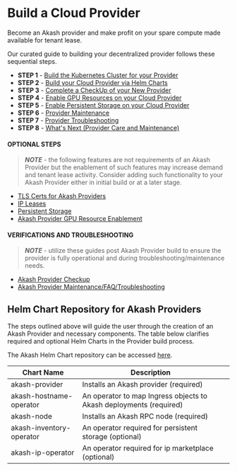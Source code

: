 # Build a Cloud Provider

Become an Akash provider and make profit on your spare compute made available for tenant lease.

Our curated guide to building your decentralized provider follows these sequential steps.

* **STEP 1** - [Build the Kubernetes Cluster for your Provider](kubernetes-cluster-for-akash-providers/)
* **STEP 2** - [Build your Cloud Provider via Helm Charts](akash-cloud-provider-build-with-helm-charts/)
* **STEP 3** - [Complete a CheckUp of your New Provider](akash-provider-checkup/)
* **STEP 4** - [Enable GPU Resources on your Cloud Provider](../../other-resources/experimental/build-a-cloud-provider/gpu-resource-enablement-optional-step/)
* **STEP 5** - [Enable Persistent Storage on your Cloud Provider](helm-based-provider-persistent-storage-enablement/)
* **STEP 6** - [Provider Maintenance](../akash-provider-troubleshooting/provider-maintenance.md)
* **STEP 7** - [Provider Troubleshooting](../akash-provider-troubleshooting/)
* **STEP 8** - [What's Next (Provider Care and Maintenance)](../akash-provider-troubleshooting/maintaining-and-rotating-kubernetes-etcd-certificates-a-how-to-guide.md)

#### OPTIONAL STEPS

> _**NOTE**_ - the following features are not requirements of an Akash Provider but the enablement of such features may increase demand and tenant lease activity.  Consider adding such functionality to your Akash Provider either in initial build or at a later stage.

* [TLS Certs for Akash Providers](tls-certs-for-akash-provider-optional-step/)
* [IP Leases](ip-leases-provider-enablement-optional-step/)
* [Persistent Storage](helm-based-provider-persistent-storage-enablement/persistent-storage-requirements.md)
* [Akash Provider GPU Resource Enablement](../../other-resources/experimental/build-a-cloud-provider/gpu-resource-enablement-optional-step/)

#### VERIFICATIONS AND TROUBLESHOOTING

> _**NOTE**_ - utilize these guides post Akash Provider build to ensure the provider is fully operational and during troubleshooting/maintenance needs.

* [Akash Provider Checkup](akash-provider-checkup/)
* [Akash Provider Maintenance/FAQ/Troubleshooting](../akash-provider-troubleshooting/)

## Helm Chart Repository for Akash Providers

The steps outlined above will guide the user through the creation of an Akash Provider and necessary components.  The table below clarifies required and optional Helm Charts in the Provider build process.

The Akash Helm Chart repository can be accessed [here](https://github.com/akash-network/helm-charts).

<table><thead><tr><th>Chart Name</th><th>Description</th><th data-hidden></th></tr></thead><tbody><tr><td>akash-provider</td><td>Installs an Akash provider (required)</td><td></td></tr><tr><td>akash-hostname-operator</td><td>An operator to map Ingress objects to Akash deployments (required)</td><td></td></tr><tr><td>akash-node</td><td>Installs an Akash RPC node (required)</td><td></td></tr><tr><td>akash-inventory-operator</td><td>An operator required for persistent storage (optional)</td><td></td></tr><tr><td>akash-ip-operator</td><td>An operator required for ip marketplace (optional)</td><td></td></tr></tbody></table>
